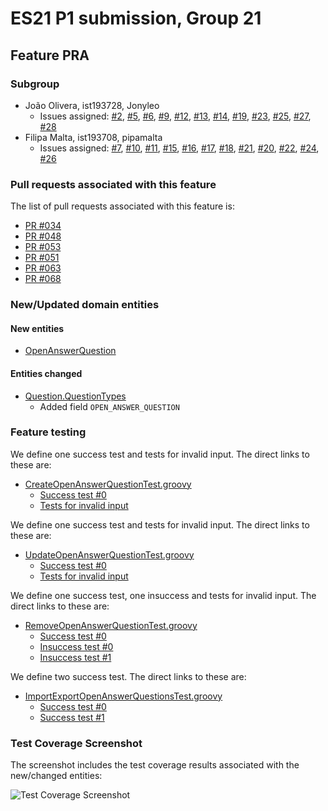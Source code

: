 # ES21 P1 submission, Group 21

## Feature PRA

### Subgroup
 - João Olivera, ist193728, Jonyleo
   + Issues assigned: [#2](https://github.com/tecnico-softeng/es21-g21/issues/2), [#5](https://github.com/tecnico-softeng/es21-g21/issues/5), [#6](https://github.com/tecnico-softeng/es21-g21/issues/6), [#9](https://github.com/tecnico-softeng/es21-g21/issues/9), [#12](https://github.com/tecnico-softeng/es21-g21/issues/12), [#13](https://github.com/tecnico-softeng/es21-g21/issues/13), [#14](https://github.com/tecnico-softeng/es21-g21/issues/14), [#19](https://github.com/tecnico-softeng/es21-g21/issues/19), [#23](https://github.com/tecnico-softeng/es21-g21/issues/23), [#25](https://github.com/tecnico-softeng/es21-g21/issues/25), [#27](https://github.com/tecnico-softeng/es21-g21/issues/27), [#28](https://github.com/tecnico-softeng/es21-g21/issues/28)
 - Filipa Malta, ist193708, pipamalta 
 	+ Issues assigned: [#7](https://github.com/tecnico-softeng/es21-g21/issues/7), [#10](https://github.com/tecnico-softeng/es21-g21/issues/10), [#11](https://github.com/tecnico-softeng/es21-g21/issues/11), [#15](https://github.com/tecnico-softeng/es21-g21/issues/15), [#16](https://github.com/tecnico-softeng/es21-g21/issues/16), [#17](https://github.com/tecnico-softeng/es21-g21/issues/17), [#18](https://github.com/tecnico-softeng/es21-g21/issues/18), [#21](https://github.com/tecnico-softeng/es21-g21/issues/21), [#20](https://github.com/tecnico-softeng/es21-g21/issues/20), [#22](https://github.com/tecnico-softeng/es21-g21/issues/22), [#24](https://github.com/tecnico-softeng/es21-g21/issues/24), [#26](https://github.com/tecnico-softeng/es21-g21/issues/26) 
 
### Pull requests associated with this feature

The list of pull requests associated with this feature is:

 - [PR #034](https://github.com/tecnico-softeng/es21-g21/pull/34)
 - [PR #048](https://github.com/tecnico-softeng/es21-g21/pull/48)
 - [PR #053](https://github.com/tecnico-softeng/es21-g21/pull/53)
 - [PR #051](https://github.com/tecnico-softeng/es21-g21/pull/51)
 - [PR #063](https://github.com/tecnico-softeng/es21-g21/pull/63)
 - [PR #068](https://github.com/tecnico-softeng/es21-g21/pull/68)

### New/Updated domain entities

#### New entities
 - [OpenAnswerQuestion](https://github.com/tecnico-softeng/es21-g21/blob/develop/backend/src/main/java/pt/ulisboa/tecnico/socialsoftware/tutor/question/domain/OpenAnswerQuestion.java)

#### Entities changed
 - [Question.QuestionTypes](https://github.com/tecnico-softeng/es21-g21/blob/develop/backend/src/main/java/pt/ulisboa/tecnico/socialsoftware/tutor/question/domain/Question.java)
 	+ Added field `OPEN_ANSWER_QUESTION`

 
### Feature testing

We define one success test and tests for invalid input. The direct links to these are:

 - [CreateOpenAnswerQuestionTest.groovy](https://github.com/tecnico-softeng/es21-g21/blob/develop/backend/src/test/groovy/pt/ulisboa/tecnico/socialsoftware/tutor/question/service/CreateOpenAnswerQuestionTest.groovy)
    + [Success test #0](https://github.com/tecnico-softeng/es21-g21/blob/3e5fc277042142079aa81b2798cfe0bff0da885c/backend/src/test/groovy/pt/ulisboa/tecnico/socialsoftware/tutor/question/service/CreateOpenAnswerQuestionTest.groovy#L27)
    + [Tests for invalid input](https://github.com/tecnico-softeng/es21-g21/blob/3e5fc277042142079aa81b2798cfe0bff0da885c/backend/src/test/groovy/pt/ulisboa/tecnico/socialsoftware/tutor/question/service/CreateOpenAnswerQuestionTest.groovy#L40)

We define one success test and tests for invalid input. The direct links to these are:

 - [UpdateOpenAnswerQuestionTest.groovy](https://github.com/socialsoftware/quizzes-tutor/blob/31ba9bd5f5ddcbab61f1c4b2daca7331ad099f98/backend/src/test/groovy/pt/ulisboa/tecnico/socialsoftware/tutor/administration/service/CreateExternalCourseExecutionServiceSpockTest.groovy)
    + [Success test #0](https://github.com/tecnico-softeng/es21-g21/blob/3e5fc277042142079aa81b2798cfe0bff0da885c/backend/src/test/groovy/pt/ulisboa/tecnico/socialsoftware/tutor/question/service/UpdateOpenAnswerQuestionTest.groovy#L49)
    + [Tests for invalid input](https://github.com/tecnico-softeng/es21-g21/blob/3e5fc277042142079aa81b2798cfe0bff0da885c/backend/src/test/groovy/pt/ulisboa/tecnico/socialsoftware/tutor/question/service/UpdateOpenAnswerQuestionTest.groovy#L66)

We define one success test, one insuccess and tests for invalid input. The direct links to these are:

 - [RemoveOpenAnswerQuestionTest.groovy](https://github.com/socialsoftware/quizzes-tutor/blob/31ba9bd5f5ddcbab61f1c4b2daca7331ad099f98/backend/src/test/groovy/pt/ulisboa/tecnico/socialsoftware/tutor/administration/service/CreateExternalCourseExecutionServiceSpockTest.groovy)
    + [Success test #0](https://github.com/tecnico-softeng/es21-g21/blob/3e5fc277042142079aa81b2798cfe0bff0da885c/backend/src/test/groovy/pt/ulisboa/tecnico/socialsoftware/tutor/question/service/RemoveOpenAnswerQuestionTest.groovy#L43)
    + [Insuccess test #0](hhttps://github.com/tecnico-softeng/es21-g21/blob/3e5fc277042142079aa81b2798cfe0bff0da885c/backend/src/test/groovy/pt/ulisboa/tecnico/socialsoftware/tutor/question/service/RemoveOpenAnswerQuestionTest.groovy#L51)
    + [Insuccess test #1](https://github.com/tecnico-softeng/es21-g21/blob/3e5fc277042142079aa81b2798cfe0bff0da885c/backend/src/test/groovy/pt/ulisboa/tecnico/socialsoftware/tutor/question/service/RemoveOpenAnswerQuestionTest.groovy#L75)

We define two success test. The direct links to these are:

 - [ImportExportOpenAnswerQuestionsTest.groovy](https://github.com/socialsoftware/quizzes-tutor/blob/31ba9bd5f5ddcbab61f1c4b2daca7331ad099f98/backend/src/test/groovy/pt/ulisboa/tecnico/socialsoftware/tutor/administration/service/CreateExternalCourseExecutionServiceSpockTest.groovy)
    + [Success test #0](https://github.com/tecnico-softeng/es21-g21/blob/f7ab800cfe69b634e5d5086276d993ca7eed3e0b/backend/src/test/groovy/pt/ulisboa/tecnico/socialsoftware/tutor/impexp/service/ImportExportOpenAnswerQuestionsTest.groovy#L28)
    + [Success test #1](https://github.com/tecnico-softeng/es21-g21/blob/f7ab800cfe69b634e5d5086276d993ca7eed3e0b/backend/src/test/groovy/pt/ulisboa/tecnico/socialsoftware/tutor/impexp/service/ImportExportOpenAnswerQuestionsTest.groovy#L50)



### Test Coverage Screenshot

The screenshot includes the test coverage results associated with the new/changed entities:

![Test Coverage Screenshot](http://web.ist.utl.pt/~joao.ferreira.oliveira/ES/es.png)

